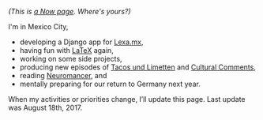 <!-- 
.. title: What I'm doing at the moment
.. slug: now
.. date: 2016-06-22 17:44:06 UTC-05:00
.. tags: 
.. category: 
.. link: 
.. description: 
.. type: text
-->

*(This is [a Now page](http://nownownow.com/about). Where's yours?)*


I'm in Mexico City,

- developing a Django app for [Lexa.mx](https://www.lexa.mx/),
- having fun with [LaTeX](https://www.latex-project.org/) again,
- working on some side projects,
- producing new episodes of [Tacos und Limetten](http://tacosundlimetten.de/) and [Cultural Comments](http://podcast.c3s.cc/),
- reading [Neuromancer](https://en.wikipedia.org/wiki/Neuromancer), and
- mentally preparing for our return to Germany next year.


<!-- - reading [The Kingkiller Chronicle](https://en.wikipedia.org/wiki/The_Kingkiller_Chronicle), and -->
<!-- - working on a new, Django-based version of [Reggae CDMX](https://reggae-cdmx.com), -->
<!-- - reading the phenomenal *[Expanse](https://en.wikipedia.org/wiki/The_Expanse_(novel_series))* series by James S. A. Corey, and -->
<!-- - still keeping my clients' WordPress sites running and humming. -->
<!-- - preparing for our next trip to the South Mexican jungle.-->
<!-- - studying [User Story Mapping](http://shop.oreilly.com/product/0636920033851.do).-->
<!-- - reading lots of stupid start-up/silicon valley books. Because reasons.-->
<!-- - working on client projects in [Kirby](https://getkirby.com/).-->
<!-- - running and [Reggae CDMX](https://reggae-cdmx.com), a comprehensive event calendar for the Reggae and Dub scene in Mexico City.-->
<!-- - still studying [Test-Driven Development](http://www.obeythetestinggoat.com/).-->


When my activities or priorities change, I’ll update this page. Last update was August 18th, 2017.
